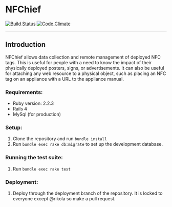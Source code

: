 # NFChief

[![Build Status](https://travis-ci.com/rikola/nfchief.svg?token=UFA1wpQtMzhtTiyRH67s&branch=master)](https://travis-ci.com/rikola/nfcchief)
[![Code Climate](https://codeclimate.com/github/rikola/nfchief.svg)](https://codeclimate.com/github/rikola/nfchief)

----

## Introduction

NFChief allows data collection and remote management of deployed NFC tags. This is useful for people with a need to know the impact of their physically deployed posters, signs, or advertisements. It can also be useful for attaching any web resource to a physical object, such as placing an NFC tag on an appliance with a URL to the appliance manual.

### Requirements:
* Ruby version: 2.2.3
* Rails 4
* MySql (for production)

### Setup:
1. Clone the repository and run `bundle install`
2. Run `bundle exec rake db:migrate` to set up the development database.

### Running the test suite:
1. Run `bundle exec rake test`

### Deployment:
1. Deploy through the deployment branch of the repository. It is locked to everyone except @rikola so make a pull request.
